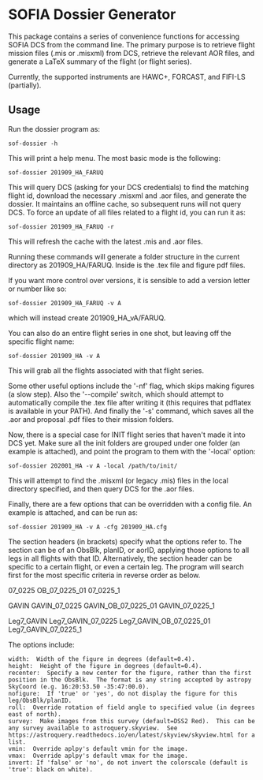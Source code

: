 # SOFIA Dossier Generator

This package contains a series of convenience functions for accessing SOFIA DCS from the command line.  The primary purpose is to retrieve flight mission files (.mis or .misxml) from DCS, retrieve the relevant AOR files, and generate a LaTeX summary of the flight (or flight series).

Currently, the supported instruments are HAWC+, FORCAST, and FIFI-LS (partially).

## Usage

Run the dossier program as:

    sof-dossier -h

  This will print a help menu.  The most basic mode is the following:

    sof-dossier 201909_HA_FARUQ

   This will query DCS (asking for your DCS credentials) to find the matching flight id, download the necessary .misxml and .aor files, and generate the dossier.  It maintains an offline cache, so subsequent runs will not query DCS.  To force an update of all files related to a flight id, you can run it as:

    sof-dossier 201909_HA_FARUQ -r

  This will refresh the cache with the latest .mis and .aor files.

Running these commands will generate a folder structure in the current directory as 201909_HA/FARUQ.  Inside is the .tex file and figure pdf files.

   If you want more control over versions, it is sensible to add a version letter or number like so:

    sof-dossier 201909_HA_FARUQ -v A

  which will instead create 201909_HA_vA/FARUQ.

You can also do an entire flight series in one shot, but leaving off the specific flight name:

    sof-dossier 201909_HA -v A

This will grab all the flights associated with that flight series.

  Some other useful options include the '-nf' flag, which skips making figures (a slow step).  Also the '--compile' switch, which should attempt to automatically compile the .tex file after writing it (this requires that pdflatex is available in your PATH).  And finally the '-s' command, which saves all the .aor and proposal .pdf files to their mission folders.

  Now, there is a special case for INIT flight series that haven't made it into DCS yet.  Make sure all the init folders are grouped under one folder (an example is attached), and point the program to them with the '-local' option:

    sof-dossier 202001_HA -v A -local /path/to/init/

  This will attempt to find the .misxml (or legacy .mis) files in the local directory specified, and then query DCS for the .aor files.

   Finally, there are a few options that can be overridden with a config file.  An example is attached, and can be run as:

    sof-dossier 201909_HA -v A -cfg 201909_HA.cfg

   The section headers (in brackets) specify what the options refer to.  The section can be of an ObsBlk, planID, or aorID, applying those options to all legs in all flights with that ID. Alternatively, the section header can be specific to a certain flight, or even a certain leg.  The program will search first for the most specific criteria in reverse order as below.

07_0225
OB_07_0225_01
07_0225_1

GAVIN
GAVIN_07_0225
GAVIN_OB_07_0225_01
GAVIN_07_0225_1

Leg7_GAVIN
Leg7_GAVIN_07_0225
Leg7_GAVIN_OB_07_0225_01
Leg7_GAVIN_07_0225_1

  The options include:
```
width:  Width of the figure in degrees (default=0.4).
height:  Height of the figure in degrees (default=0.4).
recenter:  Specify a new center for the figure, rather than the first position in the ObsBlk.  The format is any string accepted by astropy SkyCoord (e.g. 16:20:53.50 -35:47:00.0).
nofigure:  If 'true' or 'yes', do not display the figure for this leg/ObsBlk/planID.
roll:  Override rotation of field angle to specified value (in degrees east of north).
survey:  Make images from this survey (default=DSS2 Red).  This can be any survey available to astroquery.skyview.  See https://astroquery.readthedocs.io/en/latest/skyview/skyview.html for a list.
vmin:  Override aplpy's default vmin for the image.
vmax:  Override aplpy's default vmax for the image.
invert: If 'false' or 'no', do not invert the colorscale (default is 'true': black on white).
```
